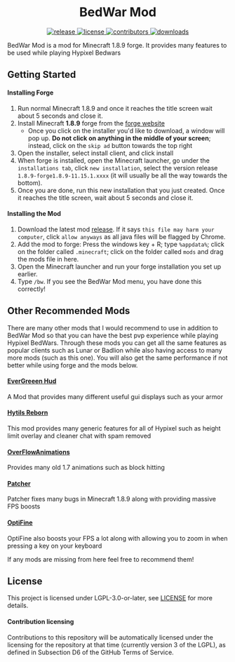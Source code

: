 <h1 align="center">BedWar Mod</h1> 

<div align="center">
    <!-- release -->
    <a href="https://github.com/BedWarMod/BedWar/releases/latest" target="_blank">
        <img src="https://img.shields.io/github/v/release/BedWarMod/BedWar?color=informational&include_prereleases&label=release&logo=github&logoColor=white" alt="release">
    </a>
    <!-- license -->
    <a href="./LICENSE" target="_blank">
        <img src="https://img.shields.io/github/license/BedWarMod/BedWar?color=informational" alt="license">
    </a>
    <!-- contributors -->
    <a href="https://github.com/BedWarMod/BedWar/graphs/contributors" target="_blank">
        <img src="https://img.shields.io/github/contributors/BedWarMod/BedWar?color=informational&logo=GitHub" alt="contributors">
    </a>
    <!-- downloads -->
    <a href="https://github.com/BedWarMod/BedWar/releases" target="_blank">
        <img src="https://img.shields.io/github/downloads/BedWarMod/BedWar/total?label=downloads&color=informational&logo=GitHub" alt="downloads">
    </a>
</div>

BedWar Mod is a mod for Minecraft 1.8.9 forge. It provides many features to be used while playing Hypixel Bedwars

## Getting Started

#### Installing Forge

1. Run normal Minecraft 1.8.9 and once it reaches the title screen wait about 5 seconds and close it.
2. Install Minecraft **1.8.9** forge from the [forge website](http://files.minecraftforge.net/maven/net/minecraftforge/forge/index_1.8.9.html)
    - Once you click on the installer you'd like to download, a window will pop up. **Do not click on anything in the middle of your screen**; instead, click on the `skip ad` button towards the top right
3. Open the installer, select install client, and click install
4. When forge is installed, open the Minecraft launcher, go under the `installations tab`, click `new installation`, select the version release `1.8.9-forge1.8.9-11.15.1.xxxx` (it will usually be all the way towards the bottom).
5. Once you are done, run this new installation that you just created. Once it reaches the title screen, wait about 5 seconds and close it.

#### Installing the Mod

1. Download the latest mod [release](https://github.com/BedWarMod/BedWar/releases/latest). If it says `this file may harm your computer`, click `allow anyways` as all java files will be flagged by Chrome.
2. Add the mod to forge:
    Press the windows key + R; type `%appdata%`; click on the folder called `.minecraft`; click on the folder called `mods` and drag the mods file in here.
3. Open the Minecraft launcher and run your forge installation you set up earlier.
4. Type `/bw`. If you see the BedWar Mod menu, you have done this correctly!

## Other Recommended Mods
There are many other mods that I would recommend to use in addition to BedWar Mod so that you can have the best pvp experience while playing Hypixel BedWars.
Through these mods you can get all the same features as popular clients such as Lunar or Badlion while also having access to many more mods (such as this one).
You will also get the same performance if not better while using forge and the mods below.

#### [EverGreeen Hud](https://www.curseforge.com/minecraft/mc-mods/evergreenhud)

A Mod that provides many different useful gui displays such as your armor

#### [Hytils Reborn](https://github.com/Polyfrost/Hytils-Reborn)

This mod provides many generic features for all of Hypixel such as height limit overlay and cleaner chat with spam removed

#### [OverFlowAnimations](https://github.com/Polyfrost/OverflowAnimationsV2)

Provides many old 1.7 animations such as block hitting

#### [Patcher](https://sk1er.club/mods/patcher)

Patcher fixes many bugs in Minecraft 1.8.9 along with providing massive FPS boosts

#### [OptiFine](https://www.optifine.net/downloads)

OptiFine also boosts your FPS a lot along with allowing you to zoom in when pressing a key on your keyboard


If any mods are missing from here feel free to recommend them!

## License

This project is licensed under LGPL-3.0-or-later, see [LICENSE](LICENSE) for more details.

#### Contribution licensing

Contributions to this repository will be automatically licensed under the licensing for the repository at that time (currently version 3 of the LGPL), as defined in Subsection D6 of the GitHub Terms of Service.